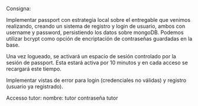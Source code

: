 Consigna: 

Implementar passport con estrategia local sobre el entregable que venimos realizando, creando un sistema de registro y login de usuario, ambos con username y password, persistiendo los datos sobre mongoDB. Podemos utilizar bcrypt como opción de encriptación de contraseñas guardadas en la base.

Una vez logueado, se activará un espacio de sesión controlado por la sesión de passport. Esta estará activa por 10 minutos y en cada acceso se recargará este tiempo.

Implementar vistas de error para login (credenciales no válidas) y registro (usuario ya registrado).


Accesso tutor:
nombre: tutor
contraseña tutor

